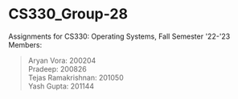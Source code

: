 # CS330_Group-28
Assignments for CS330: Operating Systems, Fall Semester '22-'23<br/>
Members:<br/>
> Aryan Vora: 200204<br/>
> Pradeep: 200826<br/>
> Tejas Ramakrishnan: 201050<br/>
> Yash Gupta: 201144<br/>
